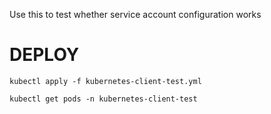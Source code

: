 Use this to test whether service account configuration works

# DEPLOY

```
kubectl apply -f kubernetes-client-test.yml
```

```
kubectl get pods -n kubernetes-client-test
```


